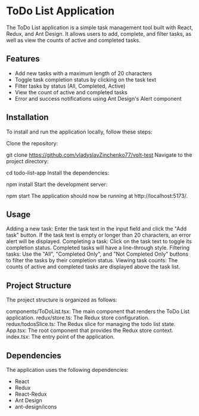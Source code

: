 <h1>ToDo List Application</h1>

The ToDo List application is a simple task management tool built with React, Redux, and Ant Design. It allows users to add, complete, and filter tasks, as well as view the counts of active and completed tasks.

<h2>Features</h2>

- Add new tasks with a maximum length of 20 characters
- Toggle task completion status by clicking on the task text
- Filter tasks by status (All, Completed, Active)
- View the count of active and completed tasks
- Error and success notifications using Ant Design's Alert component

<h2>Installation</h2>

To install and run the application locally, follow these steps:

Clone the repository:

git clone https://github.com/vladyslavZinchenko77/volt-test
Navigate to the project directory:

cd todo-list-app
Install the dependencies:

npm install
Start the development server:

npm start
The application should now be running at http://localhost:5173/.

<h2>Usage</h2>

Adding a new task: Enter the task text in the input field and click the "Add task" button. If the task text is empty or longer than 20 characters, an error alert will be displayed.
Completing a task: Click on the task text to toggle its completion status. Completed tasks will have a line-through style.
Filtering tasks: Use the "All", "Completed Only", and "Not Completed Only" buttons to filter the tasks by their completion status.
Viewing task counts: The counts of active and completed tasks are displayed above the task list.

<h2>Project Structure</h2>
The project structure is organized as follows:

components/ToDoList.tsx: The main component that renders the ToDo List application.
redux/store.ts: The Redux store configuration.
redux/todosSlice.ts: The Redux slice for managing the todo list state.
App.tsx: The root component that provides the Redux store context.
index.tsx: The entry point of the application.

<h2>Dependencies</h2>
The application uses the following dependencies:

- React
- Redux
- React-Redux
- Ant Design
- ant-design/icons
